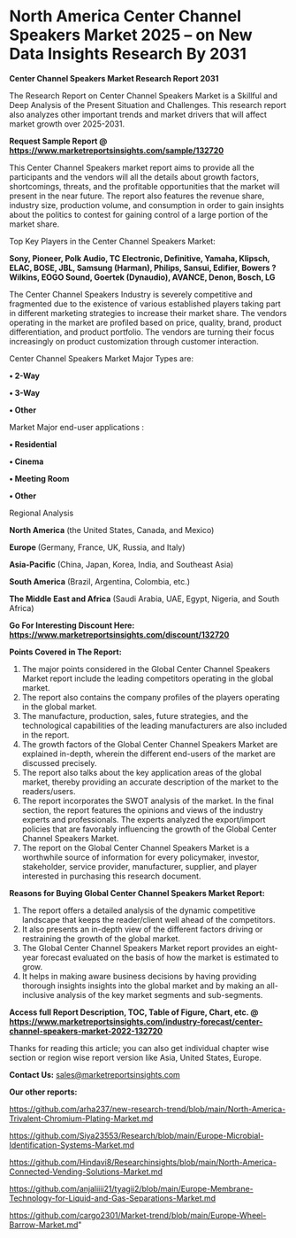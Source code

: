 # North America Center Channel Speakers Market 2025 – on New Data Insights Research By 2031

<strong>Center Channel Speakers Market Research Report 2031</strong>

The Research Report on Center Channel Speakers Market is a Skillful and Deep Analysis of the Present Situation and Challenges. This research report also analyzes other important trends and market drivers that will affect market growth over 2025-2031.

<strong>Request Sample Report @ <a href=https://www.marketreportsinsights.com/sample/132720>https://www.marketreportsinsights.com/sample/132720</a></strong>

This Center Channel Speakers market report aims to provide all the participants and the vendors will all the details about growth factors, shortcomings, threats, and the profitable opportunities that the market will present in the near future. The report also features the revenue share, industry size, production volume, and consumption in order to gain insights about the politics to contest for gaining control of a large portion of the market share.

Top Key Players in the Center Channel Speakers Market:

<strong>Sony, Pioneer, Polk Audio, TC Electronic, Definitive, Yamaha, Klipsch, ELAC, BOSE, JBL, Samsung (Harman), Philips, Sansui, Edifier, Bowers ? Wilkins, EOGO Sound, Goertek (Dynaudio), AVANCE, Denon, Bosch, LG</strong>

The Center Channel Speakers Industry is severely competitive and fragmented due to the existence of various established players taking part in different marketing strategies to increase their market share. The vendors operating in the market are profiled based on price, quality, brand, product differentiation, and product portfolio. The vendors are turning their focus increasingly on product customization through customer interaction.

Center Channel Speakers Market Major Types are:

<strong>• 2-Way

• 3-Way

• Other</strong>

Market Major end-user applications :

<strong>• Residential

• Cinema

• Meeting Room

• Other</strong>

Regional Analysis

</u><strong><b>North America</b></strong> (the United States, Canada, and Mexico)

<strong><b>Europe </b></strong>(Germany, France, UK, Russia, and Italy)

<strong><b>Asia-Pacific</b></strong> (China, Japan, Korea, India, and Southeast Asia)

<strong><b>South America</b></strong> (Brazil, Argentina, Colombia, etc.)

<strong><b>The Middle East and Africa</b></strong> (Saudi Arabia, UAE, Egypt, Nigeria, and South Africa)

<strong>Go For Interesting Discount Here: <a href=https://www.marketreportsinsights.com/discount/132720>https://www.marketreportsinsights.com/discount/132720</a></strong>

<strong>Points Covered in The Report:</strong>
<ol>
  <li>The major points considered in the Global Center Channel Speakers Market report include the leading competitors operating in the global market.</li>
  <li>The report also contains the company profiles of the players operating in the global market.</li>
  <li>The manufacture, production, sales, future strategies, and the technological capabilities of the leading manufacturers are also included in the report.</li>
  <li>The growth factors of the Global Center Channel Speakers Market are explained in-depth, wherein the different end-users of the market are discussed precisely.</li>
  <li>The report also talks about the key application areas of the global market, thereby providing an accurate description of the market to the readers/users.</li>
  <li>The report incorporates the SWOT analysis of the market. In the final section, the report features the opinions and views of the industry experts and professionals. The experts analyzed the export/import policies that are favorably influencing the growth of the Global Center Channel Speakers Market.</li>
  <li>The report on the Global Center Channel Speakers Market is a worthwhile source of information for every policymaker, investor, stakeholder, service provider, manufacturer, supplier, and player interested in purchasing this research document.</li>
</ol>
<strong>Reasons for Buying Global Center Channel Speakers Market Report:</strong>

<ol>
  <li>The report offers a detailed analysis of the dynamic competitive landscape that keeps the reader/client well ahead of the competitors.</li>
  <li>It also presents an in-depth view of the different factors driving or restraining the growth of the global market.</li>
  <li>The Global Center Channel Speakers Market report provides an eight-year forecast evaluated on the basis of how the market is estimated to grow.</li>
  <li>It helps in making aware business decisions by having providing thorough insights insights into the global market and by making an all-inclusive analysis of the key market segments and sub-segments.</li>
</ol>
<strong>Access full Report Description, TOC, Table of Figure, Chart, etc. @ <a href=https://www.marketreportsinsights.com/industry-forecast/center-channel-speakers-market-2022-132720>https://www.marketreportsinsights.com/industry-forecast/center-channel-speakers-market-2022-132720</a></strong>


Thanks for reading this article; you can also get individual chapter wise section or region wise report version like Asia, United States, Europe.

<strong>Contact Us:</strong>
sales@marketreportsinsights.com

<strong>Our other reports:</strong>

<a href=https://github.com/arha237/new-research-trend/blob/main/North-America-Trivalent-Chromium-Plating-Market.md>https://github.com/arha237/new-research-trend/blob/main/North-America-Trivalent-Chromium-Plating-Market.md</a>

<a href=https://github.com/Siya23553/Research/blob/main/Europe-Microbial-Identification-Systems-Market.md>https://github.com/Siya23553/Research/blob/main/Europe-Microbial-Identification-Systems-Market.md</a>

<a href=https://github.com/Hindavi8/Researchinsights/blob/main/North-America-Connected-Vending-Solutions-Market.md>https://github.com/Hindavi8/Researchinsights/blob/main/North-America-Connected-Vending-Solutions-Market.md</a>

<a href=https://github.com/anjaliiii21/tyagii2/blob/main/Europe-Membrane-Technology-for-Liquid-and-Gas-Separations-Market.md>https://github.com/anjaliiii21/tyagii2/blob/main/Europe-Membrane-Technology-for-Liquid-and-Gas-Separations-Market.md</a>

<a href=https://github.com/cargo2301/Market-trend/blob/main/Europe-Wheel-Barrow-Market.md>https://github.com/cargo2301/Market-trend/blob/main/Europe-Wheel-Barrow-Market.md</a>"
